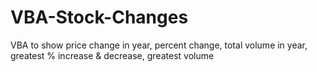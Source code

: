 # VBA-Stock-Changes
VBA to show price change in year, percent change, total volume in year, greatest % increase &amp; decrease, greatest volume
